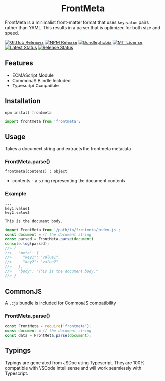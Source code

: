 <h1 align="center">FrontMeta</h1>

FrontMeta is a minimalist front-matter format that uses `key:value` pairs rather than YAML. This results in a parser that is optimized for both size and speed.

[![GitHub Releases](https://badgen.net/github/tag/vanillaes/frontmeta)](https://github.com/vanillaes/frontmeta/releases)
[![NPM Release](https://badgen.net/npm/v/frontmeta)](https://www.npmjs.com/package/frontmeta)
[![Bundlephobia](https://badgen.net/bundlephobia/minzip/frontmeta)](https://bundlephobia.com/result?p=frontmeta)
[![MIT License](https://badgen.net/github/license/vanillaes/frontmeta)](https://raw.githubusercontent.com/vanillaes/frontmeta/master/LICENSE)
[![Latest Status](https://github.com/vanillaes/frontmeta/workflows/Latest/badge.svg)](https://github.com/vanillaes/frontmeta/actions)
[![Release Status](https://github.com/vanillaes/frontmeta/workflows/Release/badge.svg)](https://github.com/vanillaes/frontmeta/actions)

## Features

- ECMAScript Module
- CommonJS Bundle Included
- Typescript Compatible

## Installation

```sh
npm install frontmeta
```

```javascript
import frontmeta from 'frontmeta';
```

## Usage

Takes a document string and extracts the frontmeta metadata

### FrontMeta.parse()

```frontmeta(contents) : object```

- contents - a string representing the document contents

### Example

```
---
key1:value1
key2:value2
---
This is the document body.
```

```javascript
import FrontMeta from '/path/to/frontmeta/index.js';
const document = // the document string
const parsed = FrontMeta.parse(document)
console.log(parsed);
//> {
//>   "meta": {
//>     "key1": "value1",
//>     "key2": "value2"
//>   },
//>   "body": "This is the document body."
//> }
```

## CommonJS

A `.cjs` bundle is included for CommonJS compatibility 

### FrontMeta.parse()

```javascript
const FrontMeta = require('frontmeta');
const document = // the document string
const data = FrontMeta.parse(document);
```

## Typings

Typings are generated from JSDoc using Typescript. They are 100% compatible with VSCode Intellisense and will work seamlessly with Typescript.